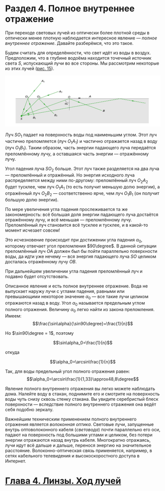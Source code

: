 # Раздел 4. Полное внутреннее отражение
При переходе световых лучей из оптически более плотной среды в оптически менее плотную наблюдается интересное явление — _полное внутреннее отражение_. Давайте разберёмся, что это такое.

Будем считать для определённости, что свет идёт из воды в воздух. Предположим, что в глубине водоёма находится точечный источник света $S$, испускающий лучи во все стороны. Мы рассмотрим некоторые из этих лучей ([рис. 15](/image/Рисунок15.jpg)).

![Полное внутреннее отражение](/image/Рисунок15.jpg)

Луч $SO_1$ падает на поверхность воды под наименьшим углом. Этот луч частично преломляется (луч $O_1A_1$) и частично отражается назад в воду (луч $O_1B_1$). Таким образом, часть энергии падающего луча передаётся преломлённому лучу, а оставшаяся часть энергии — отражённому лучу.

Угол падения луча $SO_2$ больше. Этот луч также разделяется на два луча — преломлённый и отражённый. Но энергия исходного луча распределяется между ними по-другому: преломлённый луч $O_2A_2$ будет тусклее, чем луч $O_1A_1$ (то есть получит меньшую долю энергии), а отражённый луч $O_2B_2$ — соответственно ярче, чем луч $O_1B_1$ (он получит большую долю энергии).

По мере увеличения угла падения прослеживается та же закономерность: всё большая доля энергии падающего луча достаётся отражённому лучу, и всё меньшая — преломлённому лучу. Преломлённый луч становится всё тусклее и тусклее, и в какой-то момент исчезает совсем!

Это исчезновение происходит при достижении угла падения $\alpha_0$, которому отвечает угол преломления $90\degree$. В данной ситуации преломлённый луч $OA$ должен был бы пойти параллельно поверхности воды, да идти уже нечему — вся энергия падающего луча $SO$ целиком досталась отражённому лучу $OB$.

При дальнейшем увеличении угла падения преломлённый луч и подавно будет отсутствовать.

Описанное явление и есть полное внутреннее отражение. Вода не выпускает наружу лучи с углами падения, равными или превышающими некоторое значение $\alpha_0$ — все такие лучи целиком отражаются назад в воду. Угол $\alpha_0$ называется предельным углом полного отражения. Величину $\alpha_0$ легко найти из закона преломления. Имеем:
$$\frac{\sin\alpha}{\sin90\degree}=\frac{1}{n}$$

Но $\sin90\degree = 1$, поэтому

$$\sin\alpha_0=\frac{1}{n}$$

откуда

$$\alpha_0=\arcsin\frac{1}{n}$$

Так, для воды предельный угол полного отражения равен:
$$\alpha_0=\arcsin\frac{1}{1,33}\approx48,8\degree$$

Явление полного внутреннего отражения вы легко можете наблюдать дома. Налейте воду в стакан, поднимите его и смотрите на поверхность воды чуть снизу сквозь стенку стакана. Вы увидите серебристый блеск поверхности — вследствие полного внутреннего отражения она ведёт себя подобно зеркалу.

Важнейшим техническим применением полного внутреннего отражения является _волоконная оптика_. Световые лучи, запущенные внутрь оптоволоконного кабеля (_световода_) почти параллельно его оси, падают на поверхность под большими углами и целиком, без потери энергии отражаются назад внутрь кабеля. Многократно отражаясь, лучи идут всё дальше и дальше, перенося энергию на значительное расстояние. Волоконно-оптическая связь применяется, например, в сетях кабельного телевидения и высокоскоростного доступа в Интернет.
# [Глава 4. Линзы. Ход лучей](/Линзы.%20Ход%20лучей)
